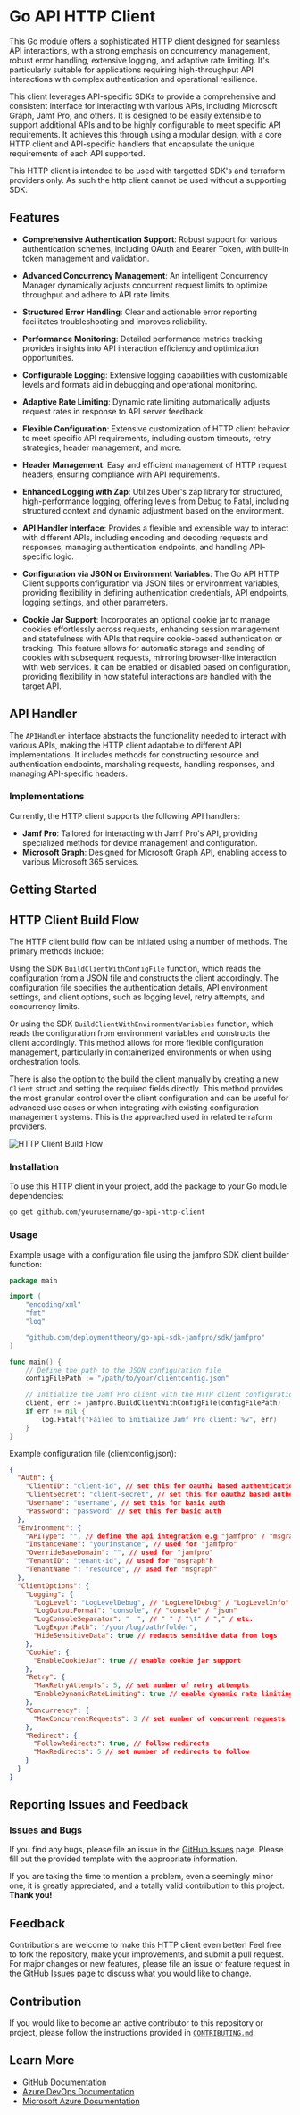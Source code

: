 # Go API HTTP Client

This Go module offers a sophisticated HTTP client designed for seamless API interactions, with a strong emphasis on concurrency management, robust error handling, extensive logging, and adaptive rate limiting. It's particularly suitable for applications requiring high-throughput API interactions with complex authentication and operational resilience.

This client leverages API-specific SDKs to provide a comprehensive and consistent interface for interacting with various APIs, including Microsoft Graph, Jamf Pro, and others. It is designed to be easily extensible to support additional APIs and to be highly configurable to meet specific API requirements. It achieves this through using a modular design, with a core HTTP client and API-specific handlers that encapsulate the unique requirements of each API supported.

This HTTP client is intended to be used with targetted SDK's and terraform providers only. As such the http client cannot be used without a supporting SDK.

## Features

- **Comprehensive Authentication Support**: Robust support for various authentication schemes, including OAuth and Bearer Token, with built-in token management and validation.
- **Advanced Concurrency Management**: An intelligent Concurrency Manager dynamically adjusts concurrent request limits to optimize throughput and adhere to API rate limits.
- **Structured Error Handling**: Clear and actionable error reporting facilitates troubleshooting and improves reliability.
- **Performance Monitoring**: Detailed performance metrics tracking provides insights into API interaction efficiency and optimization opportunities.
- **Configurable Logging**: Extensive logging capabilities with customizable levels and formats aid in debugging and operational monitoring.
- **Adaptive Rate Limiting**: Dynamic rate limiting automatically adjusts request rates in response to API server feedback.
- **Flexible Configuration**: Extensive customization of HTTP client behavior to meet specific API requirements, including custom timeouts, retry strategies, header management, and more.
- **Header Management**: Easy and efficient management of HTTP request headers, ensuring compliance with API requirements.
- **Enhanced Logging with Zap**: Utilizes Uber's zap library for structured, high-performance logging, offering levels from Debug to Fatal, including structured context and dynamic adjustment based on the environment.
- **API Handler Interface**: Provides a flexible and extensible way to interact with different APIs, including encoding and decoding requests and responses, managing authentication endpoints, and handling API-specific logic.
- **Configuration via JSON or Environment Variables**: The Go API HTTP Client supports configuration via JSON files or environment variables, providing flexibility in defining authentication credentials, API endpoints, logging settings, and other parameters.

- **Cookie Jar Support**: Incorporates an optional cookie jar to manage cookies effortlessly across requests, enhancing session management and statefulness with APIs that require cookie-based authentication or tracking. This feature allows for automatic storage and sending of cookies with subsequent requests, mirroring browser-like interaction with web services. It can be enabled or disabled based on configuration, providing flexibility in how stateful interactions are handled with the target API.

## API Handler

The `APIHandler` interface abstracts the functionality needed to interact with various APIs, making the HTTP client adaptable to different API implementations. It includes methods for constructing resource and authentication endpoints, marshaling requests, handling responses, and managing API-specific headers.

### Implementations

Currently, the HTTP client supports the following API handlers:

- **Jamf Pro**: Tailored for interacting with Jamf Pro's API, providing specialized methods for device management and configuration.
- **Microsoft Graph**: Designed for Microsoft Graph API, enabling access to various Microsoft 365 services.

## Getting Started

## HTTP Client Build Flow

The HTTP client build flow can be initiated using a number of methods. The primary methods include:

Using the SDK `BuildClientWithConfigFile` function, which reads the configuration from a JSON file and constructs the client accordingly. The configuration file specifies the authentication details, API environment settings, and client options, such as logging level, retry attempts, and concurrency limits.

Or using the SDK `BuildClientWithEnvironmentVariables` function, which reads the configuration from environment variables and constructs the client accordingly. This method allows for more flexible configuration management, particularly in containerized environments or when using orchestration tools.

There is also the option to the build the client manually by creating a new `Client` struct and setting the required fields directly. This method provides the most granular control over the client configuration and can be useful for advanced use cases or when integrating with existing configuration management systems. This is the approached used in related terraform providers.

![HTTP Client Build Flow](docs/media/BuildClient.png)

### Installation

To use this HTTP client in your project, add the package to your Go module dependencies:

```bash
go get github.com/yourusername/go-api-http-client
```

### Usage

Example usage with a configuration file using the jamfpro SDK client builder function:

```go
package main

import (
	"encoding/xml"
	"fmt"
	"log"

	"github.com/deploymenttheory/go-api-sdk-jamfpro/sdk/jamfpro"
)

func main() {
	// Define the path to the JSON configuration file
	configFilePath := "/path/to/your/clientconfig.json"

	// Initialize the Jamf Pro client with the HTTP client configuration
	client, err := jamfpro.BuildClientWithConfigFile(configFilePath)
	if err != nil {
		log.Fatalf("Failed to initialize Jamf Pro client: %v", err)
	}
}

```

Example configuration file (clientconfig.json):

```json
{
  "Auth": {
    "ClientID": "client-id", // set this for oauth2 based authentication
    "ClientSecret": "client-secret", // set this for oauth2 based authentication
    "Username": "username", // set this for basic auth
    "Password": "password" // set this for basic auth
  },
  "Environment": {
    "APIType": "", // define the api integration e.g "jamfpro" / "msgraph"
    "InstanceName": "yourinstance", // used for "jamfpro"
    "OverrideBaseDomain": "", // used for "jamfpro"
    "TenantID": "tenant-id", // used for "msgraph"h
    "TenantName ": "resource", // used for "msgraph"
  },
  "ClientOptions": {
    "Logging": {
      "LogLevel": "LogLevelDebug", // "LogLevelDebug" / "LogLevelInfo" / "LogLevelWarn" / "LogLevelError" / "LogLevelFatal" / "LogLevelPanic"
      "LogOutputFormat": "console", // "console" / "json"
      "LogConsoleSeparator": "  ", // " " / "\t" / "," / etc.
      "LogExportPath": "/your/log/path/folder",
      "HideSensitiveData": true // redacts sensitive data from logs
    },
    "Cookie": {
      "EnableCookieJar": true // enable cookie jar support
    },
    "Retry": {
      "MaxRetryAttempts": 5, // set number of retry attempts
      "EnableDynamicRateLimiting": true // enable dynamic rate limiting
    },
    "Concurrency": {
      "MaxConcurrentRequests": 3 // set number of concurrent requests
    },
    "Redirect": {
      "FollowRedirects": true, // follow redirects
      "MaxRedirects": 5 // set number of redirects to follow
    }
  }
}
```




## Reporting Issues and Feedback

### Issues and Bugs

If you find any bugs, please file an issue in the [GitHub Issues][GitHubIssues] page. Please fill out the provided template with the appropriate information.

If you are taking the time to mention a problem, even a seemingly minor one, it is greatly appreciated, and a totally valid contribution to this project. **Thank you!**

## Feedback

Contributions are welcome to make this HTTP client even better! Feel free to fork the repository, make your improvements, and submit a pull request. For major changes or new features, please file an issue or feature request in the [GitHub Issues][GitHubIssues] page to discuss what you would like to change.

## Contribution

If you would like to become an active contributor to this repository or project, please follow the instructions provided in [`CONTRIBUTING.md`][Contributing].

## Learn More

* [GitHub Documentation][GitHubDocs]
* [Azure DevOps Documentation][AzureDevOpsDocs]
* [Microsoft Azure Documentation][MicrosoftAzureDocs]

<!-- References -->

<!-- Local -->
[ProjectSetup]: <https://docs.github.com/en/communities/setting-up-your-project-for-healthy-contributions>
[CreateFromTemplate]: <https://docs.github.com/en/github/creating-cloning-and-archiving-repositories/creating-a-repository-on-github/creating-a-repository-from-a-template>
[GitHubDocs]: <https://docs.github.com/>
[AzureDevOpsDocs]: <https://docs.microsoft.com/en-us/azure/devops/?view=azure-devops>
[GitHubIssues]: <https://github.com/segraef/Template/issues>
[Contributing]: CONTRIBUTING.md

<!-- External -->
[Az]: <https://img.shields.io/powershellgallery/v/Az.svg?style=flat-square&label=Az>
[AzGallery]: <https://www.powershellgallery.com/packages/Az/>
[PowerShellCore]: <https://github.com/PowerShell/PowerShell/releases/latest>

<!-- Docs -->
[MicrosoftAzureDocs]: <https://docs.microsoft.com/en-us/azure/>
[PowerShellDocs]: <https://docs.microsoft.com/en-us/powershell/>
